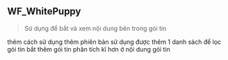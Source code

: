 WF_WhitePuppy
-------------
>Sử dụng để bắt và xem nội dung bên trong gói tin

thêm cách sử dụng
thêm phiên bản sử dụng được
thêm 1 danh sách để lọc gói tin
bắt thêm gói tin
phân tích kĩ hơn ở nội dung gói tin 
